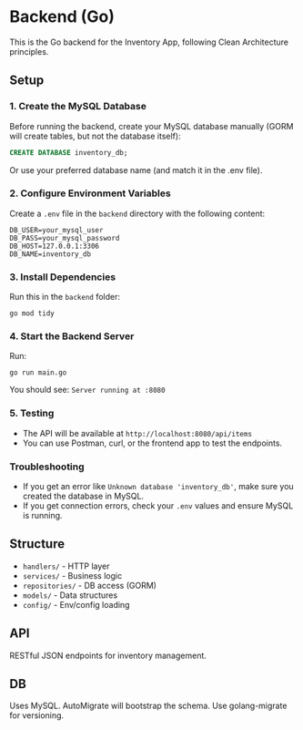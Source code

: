 # Backend (Go)

This is the Go backend for the Inventory App, following Clean Architecture principles.

## Setup

### 1. Create the MySQL Database
Before running the backend, create your MySQL database manually (GORM will create tables, but not the database itself):

```sql
CREATE DATABASE inventory_db;
```

Or use your preferred database name (and match it in the .env file).

### 2. Configure Environment Variables
Create a `.env` file in the `backend` directory with the following content:

```
DB_USER=your_mysql_user
DB_PASS=your_mysql_password
DB_HOST=127.0.0.1:3306
DB_NAME=inventory_db
```

### 3. Install Dependencies
Run this in the `backend` folder:

```
go mod tidy
```

### 4. Start the Backend Server
Run:

```
go run main.go
```

You should see: `Server running at :8080`

### 5. Testing
- The API will be available at `http://localhost:8080/api/items`
- You can use Postman, curl, or the frontend app to test the endpoints.

### Troubleshooting
- If you get an error like `Unknown database 'inventory_db'`, make sure you created the database in MySQL.
- If you get connection errors, check your `.env` values and ensure MySQL is running.

## Structure
- `handlers/` - HTTP layer
- `services/` - Business logic
- `repositories/` - DB access (GORM)
- `models/` - Data structures
- `config/` - Env/config loading

## API
RESTful JSON endpoints for inventory management.

## DB
Uses MySQL. AutoMigrate will bootstrap the schema. Use golang-migrate for versioning.
